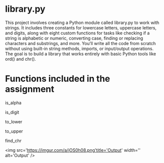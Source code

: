 # library.py
This project involves creating a Python module called library.py to work with strings. It includes three constants for lowercase letters, uppercase letters, and digits, along with eight custom functions for tasks like checking if a string is alphabetic or numeric, converting case, finding or replacing characters and substrings, and more. You’ll write all the code from scratch without using built-in string methods, imports, or input/output operations. The goal is to build a library that works entirely with basic Python tools like ord() and chr().

# Functions included in the assignment
is_alpha 

is_digit 

to_lower 

to_upper 

find_chr

<img src='https://imgur.com/a/jOS0h08.png'title='Output' width='' alt='Output' />
